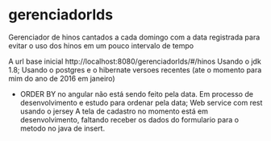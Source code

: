 # gerenciadorlds
Gerenciador de hinos cantados a cada domingo com a data registrada para evitar o uso dos hinos em um pouco intervalo de tempo

A url base inicial http://localhost:8080/gerenciadorlds/#/hinos
Usando o jdk 1.8;
Usando o postgres e o hibernate versoes recentes (ate o momento para mim do ano de 2016 em janeiro)
- ORDER BY no angular não está sendo feito pela data. Em processo de desenvolvimento e estudo para ordenar pela data;
Web service com rest usando o jersey
A tela de cadastro no momento está em desenvolvimento, faltando receber os dados do formulario para o metodo no java de insert.

